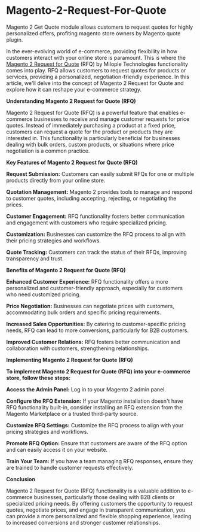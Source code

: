 # Magento-2-Request-For-Quote
Magento 2 Get Quote module allows customers to request quotes for highly personalized offers, profiting magento store owners by Magento quote plugin.

In the ever-evolving world of e-commerce, providing flexibility in how customers interact with your online store is paramount. This is where the [Magento 2 Request for Quote](https://www.milople.com/magento-2-request-for-quote.html) (RFQ) by Milople Technologies functionality comes into play. RFQ allows customers to request quotes for products or services, providing a personalized, negotiation-friendly experience. In this article, we'll delve into the concept of Magento 2 Request for Quote and explore how it can reshape your e-commerce strategy.

**Understanding Magento 2 Request for Quote (RFQ)**

Magento 2 Request for Quote (RFQ) is a powerful feature that enables e-commerce businesses to receive and manage customer requests for price quotes. Instead of immediately purchasing a product at a fixed price, customers can request a quote for the product or products they are interested in. This functionality is particularly beneficial for businesses dealing with bulk orders, custom products, or situations where price negotiation is a common practice.

**Key Features of Magento 2 Request for Quote (RFQ)**

**Request Submission:** Customers can easily submit RFQs for one or multiple products directly from your online store.

**Quotation Management:** Magento 2 provides tools to manage and respond to customer quotes, including accepting, rejecting, or negotiating the prices.

**Customer Engagement:** RFQ functionality fosters better communication and engagement with customers who require specialized pricing.

**Customization:** Businesses can customize the RFQ process to align with their pricing strategies and workflows.

**Quote Tracking:** Customers can track the status of their RFQs, improving transparency and trust.

**Benefits of Magento 2 Request for Quote (RFQ)**

**Enhanced Customer Experience:** RFQ functionality offers a more personalized and customer-friendly approach, especially for customers who need customized pricing.

**Price Negotiation:** Businesses can negotiate prices with customers, accommodating bulk orders and specific pricing requirements.

**Increased Sales Opportunities:** By catering to customer-specific pricing needs, RFQ can lead to more conversions, particularly for B2B customers.

**Improved Customer Relations:** RFQ fosters better communication and collaboration with customers, strengthening relationships.

**Implementing Magento 2 Request for Quote (RFQ)**

**To implement Magento 2 Request for Quote (RFQ) into your e-commerce store, follow these steps:**

**Access the Admin Panel:** Log in to your Magento 2 admin panel.

**Configure the RFQ Extension:** If your Magento installation doesn't have RFQ functionality built-in, consider installing an RFQ extension from the Magento Marketplace or a trusted third-party source.

**Customize RFQ Settings:** Customize the RFQ process to align with your pricing strategies and workflows.

**Promote RFQ Option:** Ensure that customers are aware of the RFQ option and can easily access it on your website.

**Train Your Team:** If you have a team managing RFQ responses, ensure they are trained to handle customer requests effectively.

**Conclusion**

Magento 2 Request for Quote (RFQ) functionality is a valuable addition to e-commerce businesses, particularly those dealing with B2B clients or specialized pricing needs. By offering customers the opportunity to request quotes, negotiate prices, and engage in transparent communication, you can provide a more personalized and flexible shopping experience, leading to increased conversions and stronger customer relationships.
